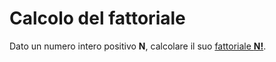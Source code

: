 # Calcolo del fattoriale

Dato un numero intero positivo **N**, calcolare il suo [fattoriale **N!**](https://it.wikipedia.org/wiki/Fattoriale). 
